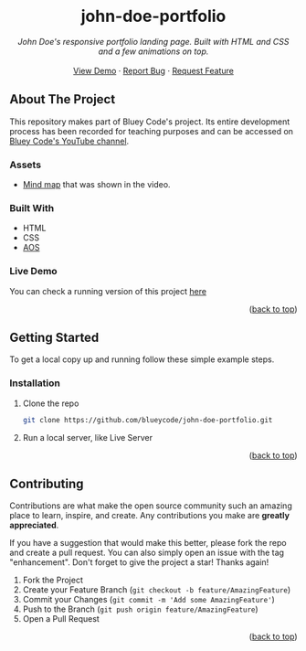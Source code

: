 <!-- Improved compatibility of back to top link: See: https://github.com/othneildrew/Best-README-Template/pull/73 -->
<a name="readme-top"></a>

<br />
<div align="center">
  <h1 align="center">john-doe-portfolio</h1>

  <p align="center">
    <em>John Doe's responsive portfolio landing page. Built with HTML and CSS and a few animations on top.</em>
    <br />
    <br />
    <a href="https://blueycode.github.io/john-doe-portfolio/">View Demo</a>
    ·
    <a href="https://github.com/blueycode/john-doe-portfolio/issues">Report Bug</a>
    ·
    <a href="https://github.com/blueycode/john-doe-portfolio/issues">Request Feature</a>
  </p>
</div>

<!-- ABOUT THE PROJECT -->
## About The Project


This repository makes part of Bluey Code's project. Its entire development process has been recorded for teaching purposes and can be accessed on <a href="https://www.youtube.com/channel/UCk--nTjNkI0sVyuLtMK5unQ">Bluey Code's YouTube channel</a>.


### Assets

* [Mind map](https://whimsical.com/mealmover-john-doe-s-portfolio-landing-page-UM5GJFj5K4APMHJt3ajwMh) that was shown in the video.

### Built With

* HTML
* CSS
* [AOS](https://github.com/michalsnik/aos)



<!-- LIVE DEMO -->
### Live Demo

You can check a running version of this project <a href="https://blueycode.github.io/john-doe-portfolio/">here</a>

<p align="right">(<a href="#readme-top">back to top</a>)</p>

<!-- GETTING STARTED -->
## Getting Started

To get a local copy up and running follow these simple example steps.


### Installation

1. Clone the repo
   ```sh
   git clone https://github.com/blueycode/john-doe-portfolio.git
   ```
2. Run a local server, like Live Server

<p align="right">(<a href="#readme-top">back to top</a>)</p>



<!-- CONTRIBUTING -->
## Contributing

Contributions are what make the open source community such an amazing place to learn, inspire, and create. Any contributions you make are **greatly appreciated**.

If you have a suggestion that would make this better, please fork the repo and create a pull request. You can also simply open an issue with the tag "enhancement".
Don't forget to give the project a star! Thanks again!

1. Fork the Project
2. Create your Feature Branch (`git checkout -b feature/AmazingFeature`)
3. Commit your Changes (`git commit -m 'Add some AmazingFeature'`)
4. Push to the Branch (`git push origin feature/AmazingFeature`)
5. Open a Pull Request

<p align="right">(<a href="#readme-top">back to top</a>)</p>